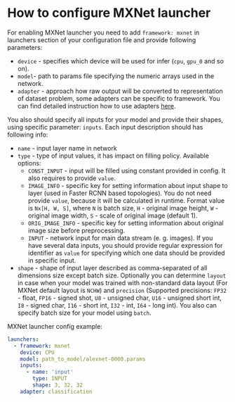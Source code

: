 # How to configure MXNet launcher

For enabling MXNet launcher you need to add `framework: mxnet` in launchers section of your configuration file and provide following parameters:

* `device` - specifies which device will be used for infer (`cpu`, `gpu_0` and so on).
* `model`- path to params file specifying the numeric arrays used in the network.
* `adapter` - approach how raw output will be converted to representation of dataset problem, some adapters can be specific to framework. You can find detailed instruction how to use adapters [here](../adapters/README.md).

You also should specify all inputs for your model and provide their shapes, using specific parameter: `inputs`.
Each input description should has following info:
  * `name` - input layer name in network
  * `type` - type of input values, it has impact on filling policy. Available options:
    * `CONST_INPUT` - input will be filled using constant provided in config. It also requires to provide `value`.
    * `IMAGE_INFO` - specific key for setting information about input shape to layer (used in Faster RCNN based topologies). You do not need provide `value`, because it will be calculated in runtime. Format value is `Nx[H, W, S]`, where `N` is batch size, `H` - original image height, `W` - original image width, `S` - scale of original image (default 1).
    * `ORIG_IMAGE_INFO` - specific key for setting information about original image size before preprocessing.
    * `INPUT` - network input for main data stream (e. g. images). If you have several data inputs, you should provide regular expression for identifier as `value` for specifying which one data should be provided in specific input.
  * `shape` - shape of input layer described as comma-separated of all dimensions size except batch size.
    Optionally you can determine `layout` in case when your model was trained with non-standard data layout (For MXNet default layout is `NCHW`)
    and `precision` (Supported precisions: `FP32` - float, `FP16` - signed shot, `U8`  - unsigned char, `U16` - unsigned short int, `I8` - signed char, `I16` - short int, `I32` - int, `I64` - long int).
You also can specify batch size for your model using `batch`.

MXNet launcher config example:

```yml
launchers:
  - framework: mxnet
    device: CPU
    model: path_to_model/alexnet-0000.params
    inputs:
      - name: 'input'
        type: INPUT
        shape: 3, 32, 32
    adapter: classification
```
